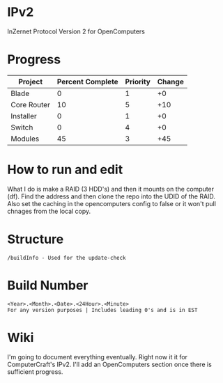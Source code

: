 # IPv2
InZernet Protocol Version 2 for OpenComputers

# Progress
| Project | Percent Complete | Priority | Change |
| --- | --- | --- | -- |
| Blade | 0 | 1 | +0 |
| Core Router | 10 | 5 | +10 |
| Installer | 0 | 1 | +0 |
| Switch | 0 | 4 | +0 |
| Modules | 45 | 3 | +45 |

# How to run and edit
What I do is make a RAID (3 HDD's) and then it mounts on the computer (df). Find the address and then clone the repo into the UDID of the RAID. Also set the caching in the opencomputers config to false or it won't pull chnages from the local copy.

# Structure
	/buildInfo - Used for the update-check

# Build Number
	<Year>.<Month>.<Date>.<24Hour>.<Minute>
	For any version purposes | Includes leading 0's and is in EST
	
# Wiki

I'm going to document everything eventually. Right now it it for ComputerCraft's IPv2. I'll add an OpenComputers section once there is sufficient progress.
